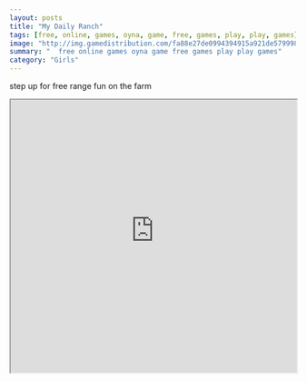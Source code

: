 ```yaml
---
layout: posts
title: "My Daily Ranch"
tags: [free, online, games, oyna, game, free, games, play, play, games]
image: "http://img.gamedistribution.com/fa88e27de0994394915a921de5799982.jpg"
summary: "  free online games oyna game free games play play games"
category: "Girls"
---
```


step up for free range fun on the farm

<iframe width="100%" height="480px;" src="http://flash.gamedistribution.com?game=fa88e27de0994394915a921de5799982"></iframe>